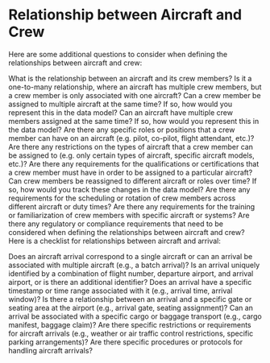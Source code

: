 # Relationship between Aircraft and Crew

Here are some additional questions to consider when defining the relationships between aircraft and crew:

What is the relationship between an aircraft and its crew members? Is it a one-to-many relationship, where an aircraft has multiple crew members, but a crew member is only associated with one aircraft?
Can a crew member be assigned to multiple aircraft at the same time? If so, how would you represent this in the data model?
Can an aircraft have multiple crew members assigned at the same time? If so, how would you represent this in the data model?
Are there any specific roles or positions that a crew member can have on an aircraft (e.g. pilot, co-pilot, flight attendant, etc.)?
Are there any restrictions on the types of aircraft that a crew member can be assigned to (e.g. only certain types of aircraft, specific aircraft models, etc.)?
Are there any requirements for the qualifications or certifications that a crew member must have in order to be assigned to a particular aircraft?
Can crew members be reassigned to different aircraft or roles over time? If so, how would you track these changes in the data model?
Are there any requirements for the scheduling or rotation of crew members across different aircraft or duty times?
Are there any requirements for the training or familiarization of crew members with specific aircraft or systems?
Are there any regulatory or compliance requirements that need to be considered when defining the relationships between aircraft and crew?
Here is a checklist for relationships between aircraft and arrival:

Does an aircraft arrival correspond to a single aircraft or can an arrival be associated with multiple aircraft (e.g., a batch arrival)?
Is an arrival uniquely identified by a combination of flight number, departure airport, and arrival airport, or is there an additional identifier?
Does an arrival have a specific timestamp or time range associated with it (e.g., arrival time, arrival window)?
Is there a relationship between an arrival and a specific gate or seating area at the airport (e.g., arrival gate, seating assignment)?
Can an arrival be associated with a specific cargo or baggage transport (e.g., cargo manifest, baggage claim)?
Are there specific restrictions or requirements for aircraft arrivals (e.g., weather or air traffic control restrictions, specific parking arrangements)?
Are there specific procedures or protocols for handling aircraft arrivals?
